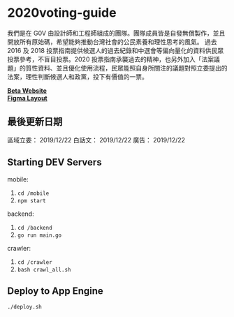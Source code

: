 # 2020voting-guide

我們是在 G0V 由設計師和工程師組成的團隊。團隊成員皆是自發無償製作，並且開放所有原始碼，希望能夠推動台灣社會的公民素養和理性思考的風氣。
過去 2016 及 2018 投票指南提供候選人的過去紀錄和中選會等偏向量化的資料供民眾投票參考，不盲目投票。2020 投票指南承襲過去的精神，也另外加入「法案議題」的質性資料、並且優化使用流程，民眾能照自身所關注的議題對照立委提出的法案，理性判斷候選人和政黨，投下有價值的一票。

**[Beta Website](https://voting-guide.appspot.com/)**  
**[Figma Layout](https://www.figma.com/file/K1nPlmHij67rcZVqse0tWjs4/%E6%8A%95%E7%A5%A8%E6%8C%87%E6%8C%87%E5%8D%97?node-id=1053%3A16729)**

## 最後更新日期

區域立委： 2019/12/22
白話文： 2019/12/22
廣告： 2019/12/22

## Starting DEV Servers

mobile:

1. `cd /mobile`
2. `npm start`

backend:

1. `cd /backend`
2. `go run main.go`

crawler:

1. `cd /crawler`
2. `bash crawl_all.sh`

## Deploy to App Engine

`./deploy.sh`
